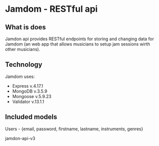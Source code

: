 # Jamdom - RESTful api

## What is does

Jamdon api provides RESTful endpoints for storing and changing data for Jamdom (an web app that allows musicians to setup jam sessions wirth other musicians).

## Technology

Jamdom uses:
- Express v.4.17.1
- MongoDB v.3.5.9
- Mongoose v.5.9.23
- Validator v.13.1.1

## Included models

Users - {email, password, firstname, lastname, instruments, genres}

jamdon-api-v3